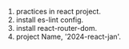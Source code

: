 1. practices in react project.
2. install es-lint config.
3. install react-router-dom.
4. project Name, '2024-react-jan'.
